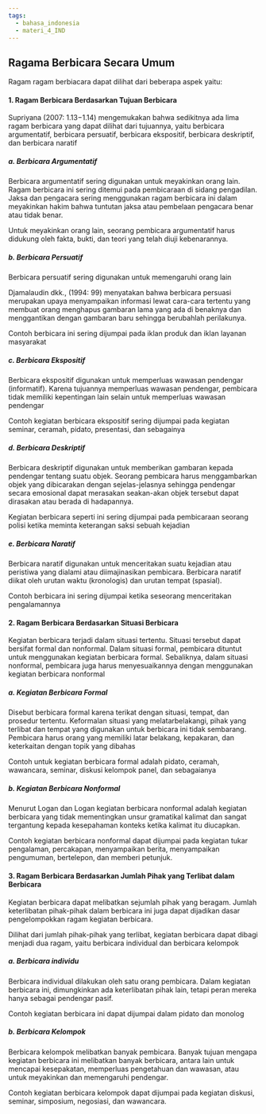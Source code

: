 ```yaml
---
tags:
  - bahasa_indonesia
  - materi_4_IND
---
```

## Ragama Berbicara Secara Umum

Ragam ragam berbiacara dapat dilihat dari beberapa aspek yaitu:

#### 1. Ragam Berbicara Berdasarkan Tujuan Berbicara

Supriyana (2007: 1.13−1.14) mengemukakan bahwa sedikitnya ada lima ragam berbicara yang dapat dilihat dari tujuannya, yaitu berbicara argumentatif, berbicara persuatif, berbicara ekspositif, berbicara deskriptif, dan berbicara naratif

##### a. Berbicara Argumentatif

Berbicara argumentatif sering digunakan untuk meyakinkan orang lain. Ragam berbicara ini sering ditemui pada pembicaraan di sidang pengadilan. Jaksa dan pengacara sering menggunakan ragam berbicara ini dalam meyakinkan hakim bahwa tuntutan jaksa atau pembelaan pengacara benar atau tidak benar. 

Untuk meyakinkan orang lain, seorang pembicara argumentatif harus didukung oleh fakta, bukti, dan teori yang telah diuji kebenarannya.

##### b. Berbicara Persuatif

Berbicara persuatif sering digunakan untuk memengaruhi orang lain

Djamalaudin dkk., (1994: 99) menyatakan bahwa berbicara persuasi merupakan upaya menyampaikan informasi lewat cara-cara tertentu yang membuat orang menghapus gambaran lama yang ada di benaknya dan menggantikan dengan gambaran baru sehingga berubahlah perilakunya. 

Contoh berbicara ini sering dijumpai pada iklan produk dan iklan layanan masyarakat

##### c. Berbicara Ekspositif

Berbicara ekspositif digunakan untuk memperluas wawasan pendengar (informatif). Karena tujuannya memperluas wawasan pendengar, pembicara tidak memiliki kepentingan lain selain untuk memperluas wawasan pendengar

Contoh kegiatan berbicara ekspositif sering dijumpai pada kegiatan seminar, ceramah, pidato, presentasi, dan sebagainya

##### d. Berbicara Deskriptif

Berbicara deskriptif digunakan untuk memberikan gambaran kepada pendengar tentang suatu objek. Seorang pembicara harus menggambarkan objek yang dibicarakan dengan sejelas-jelasnya sehingga pendengar secara emosional dapat merasakan seakan-akan objek tersebut dapat dirasakan atau berada di hadapannya. 

Kegiatan berbicara seperti ini sering dijumpai pada pembicaraan seorang polisi ketika meminta keterangan saksi sebuah kejadian

##### e. Berbicara Naratif

Berbicara naratif digunakan untuk menceritakan suatu kejadian atau peristiwa yang dialami atau diimajinasikan pembicara. Berbicara naratif diikat oleh urutan waktu (kronologis) dan urutan tempat (spasial). 

Contoh berbicara ini sering dijumpai ketika seseorang menceritakan pengalamannya



#### 2. Ragam Berbicara Berdasarkan Situasi Berbicara

Kegiatan berbicara terjadi dalam situasi tertentu. Situasi tersebut dapat bersifat formal dan nonformal. Dalam situasi formal, pembicara dituntut untuk menggunakan kegiatan berbicara formal. Sebaliknya, dalam situasi nonformal, pembicara juga harus menyesuaikannya dengan menggunakan kegiatan berbicara nonformal

##### a. Kegiatan Berbicara Formal

Disebut berbicara formal karena terikat dengan situasi, tempat, dan prosedur tertentu. Keformalan situasi yang melatarbelakangi, pihak yang terlibat dan tempat yang digunakan untuk berbicara ini tidak sembarang. Pembicara harus orang yang memiliki latar belakang, kepakaran, dan keterkaitan dengan topik yang dibahas

Contoh untuk kegiatan berbicara formal adalah pidato, ceramah, wawancara, seminar, diskusi kelompok panel, dan sebagaianya

##### b. Kegiatan Berbicara Nonformal

Menurut Logan dan Logan kegiatan berbicara nonformal adalah kegiatan berbicara yang tidak mementingkan unsur gramatikal kalimat dan sangat tergantung kepada kesepahaman konteks ketika kalimat itu diucapkan. 

Contoh kegiatan berbicara nonformal dapat dijumpai pada kegiatan tukar pengalaman, percakapan, menyampaikan berita, menyampaikan pengumuman, bertelepon, dan memberi petunjuk.


#### 3. Ragam Berbicara Berdasarkan Jumlah Pihak yang Terlibat dalam Berbicara

Kegiatan berbicara dapat melibatkan sejumlah pihak yang beragam. Jumlah keterlibatan pihak-pihak dalam berbicara ini juga dapat dijadikan dasar pengelompokkan ragam kegiatan berbicara. 

Dilihat dari jumlah pihak-pihak yang terlibat, kegiatan berbicara dapat dibagi menjadi dua ragam, yaitu berbicara individual dan berbicara kelompok

##### a. Berbicara individu

Berbicara individual dilakukan oleh satu orang pembicara. Dalam kegiatan berbicara ini, dimungkinkan ada keterlibatan pihak lain, tetapi peran mereka hanya sebagai pendengar pasif. 

Contoh kegiatan berbicara ini dapat dijumpai dalam pidato dan monolog

##### b. Berbicara Kelompok

Berbicara kelompok melibatkan banyak pembicara. Banyak tujuan mengapa kegiatan berbicara ini melibatkan banyak berbicara, antara lain untuk mencapai kesepakatan, memperluas pengetahuan dan wawasan, atau untuk meyakinkan dan memengaruhi pendengar. 

Contoh kegiatan berbicara kelompok dapat dijumpai pada kegiatan diskusi, seminar, simposium, negosiasi, dan wawancara.


